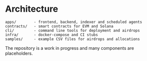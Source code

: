 # Architecture

```
apps/        - frontend, backend, indexer and scheduled agents
contracts/   - smart contracts for EVM and Solana
cli/         - command line tools for deployment and airdrops
infra/       - docker-compose and CI stubs
samples/     - example CSV files for airdrops and allocations
```

The repository is a work in progress and many components are placeholders.
